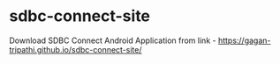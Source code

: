 # sdbc-connect-site

Download SDBC Connect Android Application from link - https://gagan-tripathi.github.io/sdbc-connect-site/

